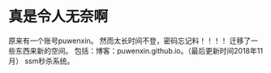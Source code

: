 # 真是令人无奈啊
原来有一个账号puwenxin。
然而太长时间不登，密码忘记料！！！！
迁移了一些东西来新的空间。
包括：博客：puwenxin.github.io。（最后更新时间2018年11月）
ssm秒杀系统。
